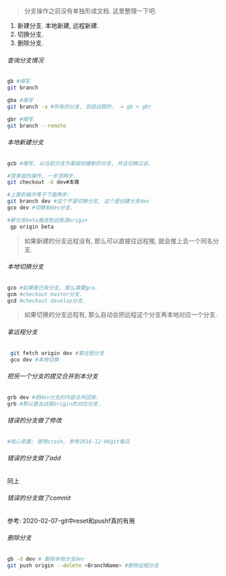 > 分支操作之前没有单独形成文档. 这里整理一下吧.

1. 新建分支. 本地新建, 远程新建.
2. 切换分支.
3. 删除分支.



###### 查询分支情况

```sh
gb #缩写
git branch

gba #缩写
git branch -a #所有的分支, 包括远程的.  = gb + gbr

gbr #缩写
git branch --remote
```

###### 本地新建分支

```sh
gcb #缩写, 以当前分支为基础创建新的分支, 并且切换过去.

#简单版的操作, 一步顶两步.
git checkout -b dev#本尊

#上面的操作等于下面两步:
git branch dev #这个不是切换分支, 这个是创建分支dev
gco dev #切换到dev分支.

#新分支beta推送到远程源origin
 gp origin beta
```

> 如果新建的分支远程没有, 那么可以直接往远程推, 就会推上去一个同名分支.

###### 本地切换分支

```sh
gco #如果是已有分支, 那么需要gco.
gcm #checkout master分支.
gcd #checkout develop分支.
```

> 如果切换的分支远程有, 那么自动会把远程这个分支再本地对应一个分支.

###### 拿远程分支

```sh
 git fetch origin dev #拿远程分支
 gco dev #本地切换
```

###### 把另一个分支的提交合并到本分支

```sh
grb dev #把dev分支的内容合并回来.
grb #默认是去远程origin的对应分支.
```

###### 错误的分支做了修改

```sh
#核心思路: 使用stash, 参考2016-12-06git每日
```

###### 错误的分支做了add

同上

###### 错误的分支做了commit

参考: 2020-02-07-git中reset和pushf真的有用

###### 删除分支

```sh
gb -d dev # 删除本地分支dev
git push origin --delete <BranchName> #删除远程分支
```

